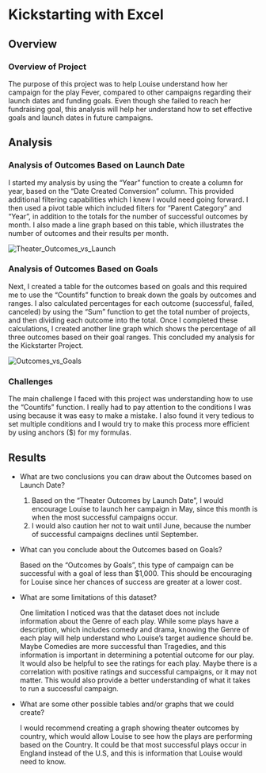 # Kickstarting with Excel

## Overview

### Overview of Project

The purpose of this project was to help Louise understand how her campaign for the play Fever, compared to other campaigns regarding their launch dates and funding goals. Even though she failed to reach her fundraising goal, this analysis will help her understand how to set effective goals and launch dates in future campaigns.


## Analysis

### Analysis of Outcomes Based on Launch Date

I started my analysis by using the “Year” function to create a column for year, based on the “Date Created Conversion” column. This provided additional filtering capabilities which I knew I would need going forward. I then used a pivot table which included filters for “Parent Category” and “Year”, in addition to the totals for the number of successful outcomes by month. I also made a line graph based on this table, which illustrates the number of outcomes and their results per month. 

![Theater_Outcomes_vs_Launch](https://user-images.githubusercontent.com/111243284/187776608-97cfb9db-9150-4492-935c-f1a2fc78fb0e.png)



### Analysis of Outcomes Based on Goals

  Next, I created a table for the outcomes based on goals and this required me to use the “Countifs” function to break down the goals by outcomes and ranges. I also calculated percentages for each outcome (successful, failed, canceled) by using the “Sum” function to get the total number of projects, and then dividing each outcome into the total. Once I completed these calculations, I created another line graph which shows the percentage of all three outcomes based on their goal ranges. This concluded my analysis for the Kickstarter Project.

![Outcomes_vs_Goals](https://user-images.githubusercontent.com/111243284/187777151-06ff3f83-5d89-4db3-8965-15f9ae346c26.png)



### Challenges

The main challenge I faced with this project was understanding how to use the “Countifs” function. I really had to pay attention to the conditions I was using because it was easy to make a mistake. I also found it very tedious to set multiple conditions and I would try to make this process more efficient by using anchors ($) for my formulas.


## Results

- What are two conclusions you can draw about the Outcomes based on Launch Date?

	1. Based on the “Theater Outcomes by Launch Date”, I would encourage Louise to launch her campaign in May, since this month is when the most successful campaigns occur. 
	2. I would also caution her not to wait until June, because the number of successful campaigns declines until September.

- What can you conclude about the Outcomes based on Goals?

	Based on the “Outcomes by Goals”, this type of campaign can be successful with a goal of less than $1,000. This should be encouraging for Louise since her chances of success are greater at a lower cost.

- What are some limitations of this dataset?

	One limitation I noticed was that the dataset does not include information about the Genre of each play. While some plays have a description, which includes comedy and drama, knowing the Genre of each play will help understand who Louise’s target audience should be. Maybe Comedies are more successful than Tragedies, and this information is important in determining a potential outcome for our play. It would also be helpful to see the ratings for each play. Maybe there is a correlation with positive ratings and successful campaigns, or it may not matter. This would also provide a better understanding of what it takes to run a successful campaign.

- What are some other possible tables and/or graphs that we could create?

	I would recommend creating a graph showing theater outcomes by country, which would allow Louise to see how the plays are performing based on the Country. It could be that most successful plays occur in England instead of the U.S, and this is information that Louise would need to know. 
